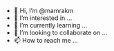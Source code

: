- 👋 Hi, I’m @mamrakm
- 👀 I’m interested in ...
- 🌱 I’m currently learning ...
- 💞️ I’m looking to collaborate on ...
- 📫 How to reach me ...

<!---
mamrakm/mamrakm is a ✨ special ✨ repository because its `README.md` (this file) appears on your GitHub profile.
You can click the Preview link to take a look at your changes.
--->
